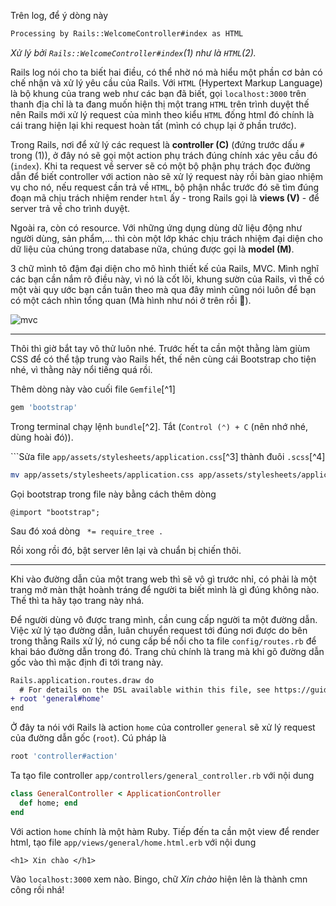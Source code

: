 Trên log, để ý dòng này

```bash
Processing by Rails::WelcomeController#index as HTML
```

*Xử lý bởi `Rails::WelcomeController#index`(1) như là `HTML`(2).*

Rails log nói cho ta biết hai điều, có thể nhờ nó mà hiểu một phần cơ bản có chế nhận và xử lý yêu cầu của Rails. Với `HTML` (Hypertext Markup Language) là bộ khung của trang web như các bạn đã biết, gọi `localhost:3000` trên thanh địa chỉ là ta đang muốn hiện thị một trang `HTML` trên trình duyệt thế nên Rails mới xử lý request của mình theo kiểu `HTML` đống html đó chính là cái trang hiện lại khi request hoàn tất (mình có chụp lại ở phần trước).

Trong Rails, nơi để xử lý các request là **controller (C)** (đứng trước dấu `#` trong (1)), ở đây nó sẽ gọi một action phụ trách đúng chính xác yêu cầu đó (`index`). Khi ta request về server sẽ có một bộ phận phụ trách đọc đường dẫn để biết controller với action nào sẽ xử lý request này rồi bàn giao nhiệm vụ cho nó, nếu request cần trả về `HTML`, bộ phận nhắc trước đó sẽ tìm đúng đoạn mã chịu trách nhiệm render `html` ấy - trong Rails gọi là **views (V)** - để server trả về cho trình duyệt.

Ngoài ra, còn có resource. Với những ứng dụng dùng dữ liệu động như người dùng, sản phẩm,... thì còn một lớp khác chịu trách nhiệm đại diện cho dữ liệu của chúng trong database nữa, chúng được gọi là **model (M)**.

3 chữ mình tô đậm đại diện cho mô hình thiết kế của Rails, MVC. Mình nghĩ các bạn cần nắm rõ điều này, vì nó là cốt lõi, khung sườn của Rails, vì thế có một vài quy ước bạn cần tuân theo mà qua đây mình cũng nói luôn để bạn có một cách nhìn tổng quan (Mà hình như nói ở trên rồi 🤣).

![mvc](https://upload.wikimedia.org/wikipedia/commons/thumb/a/a0/MVC-Process.svg/1920px-MVC-Process.svg.png)

---

Thôi thì giờ bắt tay vô thử luôn nhé. Trước hết ta cần một thằng làm giùm CSS để có thể tập trung vào Rails hết, thế nên cùng cái Bootstrap cho tiện nhé, vì thằng này nổi tiếng quá rồi.

Thêm dòng này vào cuối file `Gemfile`[^1]

```ruby
gem 'bootstrap'
```

Trong terminal chạy lệnh `bundle`[^2]. Tắt (`Control (⌃) + C` (nên nhớ nhé, dùng hoài đó)).

```Sửa file `app/assets/stylesheets/application.css`[^3] thành đuôi `.scss`[^4]

```bash
mv app/assets/stylesheets/application.css app/assets/stylesheets/application.scss
```

Gọi bootstrap trong file này bằng cách thêm dòng

```
@import "bootstrap";
```

Sau đó xoá dòng ` *= require_tree .`

Rồi xong rồi đó, bật server lên lại và chuẩn bị chiến thôi.

---

Khi vào đường dẫn của một trang web thì sẽ vô gì trước nhỉ, có phải là một trang mở màn thật hoành tráng để người ta biết mình là gì đúng không nào. Thế thì ta hãy tạo trang này nhá.

Để người dùng vô được trang mình, cần cung cấp người ta một đường dẫn. Việc xử lý tạo đường dẫn, luân chuyển request tới đúng nơi được do bên trong thằng Rails xử lý, nó cung cấp bề nổi cho ta file `config/routes.rb` để khai báo đường dẫn trong đó. Trang chủ chính là trang mà khi gõ đường dẫn gốc vào thì mặc định đi tới trang này.

```diff
Rails.application.routes.draw do
  # For details on the DSL available within this file, see https://guides.rubyonrails.org/routing.html+
+ root 'general#home'
end
```

Ở đây ta nói với Rails là action `home` của controller `general` sẽ xử lý request của đường dẫn gốc (`root`). Cú pháp là

```ruby
root 'controller#action'
```

Ta tạo file controller `app/controllers/general_controller.rb` với nội dung

```ruby
class GeneralController < ApplicationController
  def home; end
end
```

Với action `home` chính là một hàm Ruby. Tiếp đến ta cần một view để render html, tạo file `app/views/general/home.html.erb` với nội dung

```erb
<h1> Xin chào </h1>
```

Vào `localhost:3000` xem nào. Bingo, chữ *Xin chào* hiện lên là thành cmn công rồi nhá!
